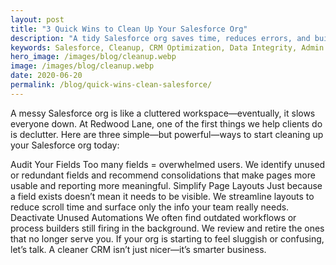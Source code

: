 ```yaml
---
layout: post
title: "3 Quick Wins to Clean Up Your Salesforce Org"
description: "A tidy Salesforce org saves time, reduces errors, and builds trust. Here are three ways we help clients clean up fast."
keywords: Salesforce, Cleanup, CRM Optimization, Data Integrity, Admin
hero_image: /images/blog/cleanup.webp
image: /images/blog/cleanup.webp
date: 2020-06-20
permalink: /blog/quick-wins-clean-salesforce/
---
```


A messy Salesforce org is like a cluttered workspace—eventually, it slows everyone down. At Redwood Lane, one of the first things we help clients do is declutter. Here are three simple—but powerful—ways to start cleaning up your Salesforce org today:

Audit Your Fields
Too many fields = overwhelmed users. We identify unused or redundant fields and recommend consolidations that make pages more usable and reporting more meaningful.
Simplify Page Layouts
Just because a field exists doesn’t mean it needs to be visible. We streamline layouts to reduce scroll time and surface only the info your team really needs.
Deactivate Unused Automations
We often find outdated workflows or process builders still firing in the background. We review and retire the ones that no longer serve you.
If your org is starting to feel sluggish or confusing, let’s talk. A cleaner CRM isn’t just nicer—it’s smarter business.